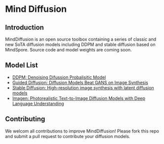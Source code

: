 # Mind Diffusion

## Introduction

MindDiffusion is an open source toolbox containing a series of classic and new SoTA diffusion models including DDPM and stable diffusion based on MindSpore. Source code and model weights are coming soon. 

## Model List

- [DDPM: Denoising Difussion Probalisitic Model](https://proceedings.neurips.cc/paper/2020/file/4c5bcfec8584af0d967f1ab10179ca4b-Paper.pdf)
- [Guided Diffusion: Diffusion Models Beat GANS on Image Synthesis](http://arxiv.org/abs/2105.05233)
- [Stable Diffusion: High-resolution image synthesis with latent diffusion models](https://openaccess.thecvf.com/content/CVPR2022/html/Rombach_High-Resolution_Image_Synthesis_With_Latent_Diffusion_Models_CVPR_2022_paper.html)
- [Imagen: Photorealistic Text-to-Image Diffusion Models with Deep Language Understanding](https://arxiv.org/abs/2205.11487)

## Contributing

We welcom all contributions to improve MindDiffusion! Please fork this repo and submit a pull request to contribute your diffusion models.
